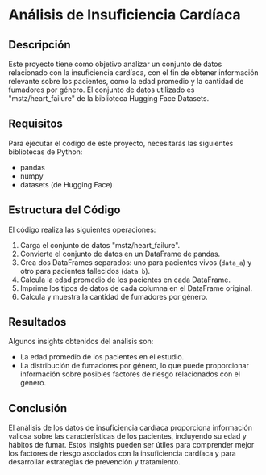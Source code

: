# Análisis de Insuficiencia Cardíaca

## Descripción

Este proyecto tiene como objetivo analizar un conjunto de datos relacionado con la insuficiencia cardíaca, con el fin de obtener información relevante sobre los pacientes, como la edad promedio y la cantidad de fumadores por género. El conjunto de datos utilizado es "mstz/heart_failure" de la biblioteca Hugging Face Datasets.

## Requisitos

Para ejecutar el código de este proyecto, necesitarás las siguientes bibliotecas de Python:

- pandas
- numpy
- datasets (de Hugging Face)

## Estructura del Código

El código realiza las siguientes operaciones:

1. Carga el conjunto de datos "mstz/heart_failure".
2. Convierte el conjunto de datos en un DataFrame de pandas.
3. Crea dos DataFrames separados: uno para pacientes vivos (`data_a`) y otro para pacientes fallecidos (`data_b`).
4. Calcula la edad promedio de los pacientes en cada DataFrame.
5. Imprime los tipos de datos de cada columna en el DataFrame original.
6. Calcula y muestra la cantidad de fumadores por género.

## Resultados

Algunos insights obtenidos del análisis son:

- La edad promedio de los pacientes en el estudio.
- La distribución de fumadores por género, lo que puede proporcionar información sobre posibles factores de riesgo relacionados con el género.

## Conclusión

El análisis de los datos de insuficiencia cardíaca proporciona información valiosa sobre las características de los pacientes, incluyendo su edad y hábitos de fumar. Estos insights pueden ser útiles para comprender mejor los factores de riesgo asociados con la insuficiencia cardíaca y para desarrollar estrategias de prevención y tratamiento.
